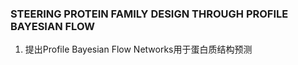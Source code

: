 ### STEERING PROTEIN FAMILY DESIGN THROUGH PROFILE BAYESIAN FLOW
1. 提出Profile Bayesian Flow Networks用于蛋白质结构预测